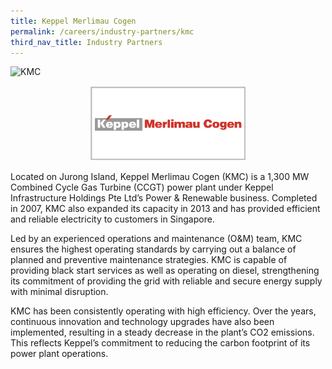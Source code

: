 ```yaml
---
title: Keppel Merlimau Cogen
permalink: /careers/industry-partners/kmc
third_nav_title: Industry Partners
---
```

<img src="/images/careers/industry-partners/kmc_large.jpg" alt="KMC" style="width: 450px; height: 312px;" /><br/>

<div style="text-align: center;">
    <a href="https://www.kepinfra.com/en/" target="_blank"><img alt="KMC" src="/images/common/partner-logos/kmc.png" style="width: 250px; height: 120px;"></a>
</div>

Located on Jurong Island, Keppel Merlimau Cogen (KMC) is a 1,300 MW Combined Cycle Gas Turbine (CCGT) power plant under Keppel Infrastructure Holdings Pte Ltd’s Power & Renewable business. Completed in 2007, KMC also expanded its capacity in 2013 and has provided efficient and reliable electricity to customers in Singapore.

Led by an experienced operations and maintenance (O&M) team, KMC ensures the highest operating standards by carrying out a balance of planned and preventive maintenance strategies. KMC is capable of providing black start services as well as operating on diesel, strengthening its commitment of providing the grid with reliable and secure energy supply with minimal disruption.

KMC has been consistently operating with high efficiency. Over the years, continuous innovation and technology upgrades have also been implemented, resulting in a steady decrease in the plant’s CO2 emissions. This reflects Keppel’s commitment to reducing the carbon footprint of its power plant operations.

